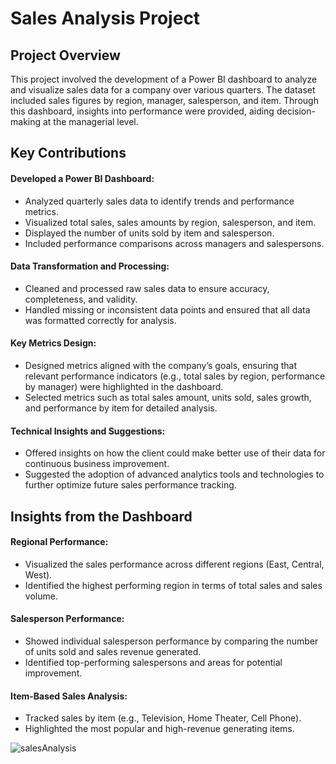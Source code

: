 # Sales Analysis Project



## Project Overview
This project involved the development of a Power BI dashboard to analyze and visualize sales data for a company over various quarters. The dataset included sales figures by region, manager, salesperson, and item. Through this dashboard, insights into performance were provided, aiding decision-making at the managerial level.

## Key Contributions
#### Developed a Power BI Dashboard:

* Analyzed quarterly sales data to identify trends and performance metrics.
* Visualized total sales, sales amounts by region, salesperson, and item.
* Displayed the number of units sold by item and salesperson.
* Included performance comparisons across managers and salespersons.
#### Data Transformation and Processing:

* Cleaned and processed raw sales data to ensure accuracy, completeness, and validity.
* Handled missing or inconsistent data points and ensured that all data was formatted correctly for analysis.
#### Key Metrics Design:

* Designed metrics aligned with the company’s goals, ensuring that relevant performance indicators (e.g., total sales by region, performance by manager) were highlighted in the dashboard.
* Selected metrics such as total sales amount, units sold, sales growth, and performance by item for detailed analysis.
#### Technical Insights and Suggestions:

* Offered insights on how the client could make better use of their data for continuous business improvement.
* Suggested the adoption of advanced analytics tools and technologies to further optimize future sales performance tracking.
## Insights from the Dashboard
#### Regional Performance:

* Visualized the sales performance across different regions (East, Central, West).
* Identified the highest performing region in terms of total sales and sales volume.
#### Salesperson Performance:

* Showed individual salesperson performance by comparing the number of units sold and sales revenue generated.
* Identified top-performing salespersons and areas for potential improvement.
#### Item-Based Sales Analysis:

* Tracked sales by item (e.g., Television, Home Theater, Cell Phone).
* Highlighted the most popular and high-revenue generating items.

![salesAnalysis](https://github.com/user-attachments/assets/ee6b3654-1b9e-4a13-94f7-480f24a9b4cd)


